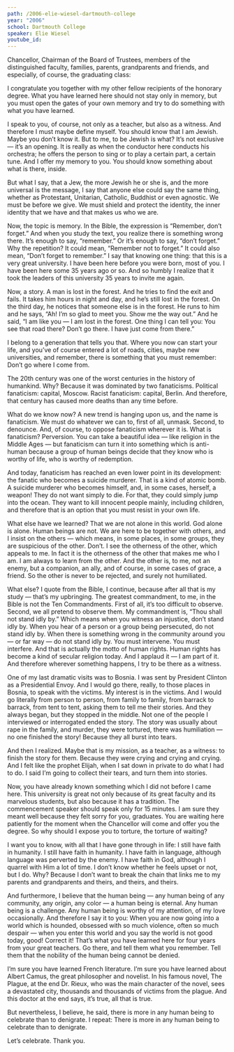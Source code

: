 ```yaml
---
path: /2006-elie-wiesel-dartmouth-college
year: "2006"
school: Dartmouth College
speaker: Elie Wiesel
youtube_id: 
---
```


Chancellor, Chairman of the Board of Trustees, members of the distinguished faculty, families, parents, grandparents and friends, and especially, of course, the graduating class:

I congratulate you together with my other fellow recipients of the honorary degree. What you have learned here should not stay only in memory, but you must open the gates of your own memory and try to do something with what you have learned.

I speak to you, of course, not only as a teacher, but also as a witness. And therefore I must maybe define myself. You should know that I am Jewish. Maybe you don’t know it. But to me, to be Jewish is what? It’s not exclusive — it’s an opening. It is really as when the conductor here conducts his orchestra; he offers the person to sing or to play a certain part, a certain tune. And I offer my memory to you. You should know something about what is there, inside.

But what I say, that a Jew, the more Jewish he or she is, and the more universal is the message, I say that anyone else could say the same thing, whether as Protestant, Unitarian, Catholic, Buddhist or even agnostic. We must be before we give. We must shield and protect the identity, the inner identity that we have and that makes us who we are.

Now, the topic is memory. In the Bible, the expression is “Remember, don’t forget.” And when you study the text, you realize there is something wrong there. It’s enough to say, “remember.” Or it’s enough to say, “don’t forget.” Why the repetition? It could mean, “Remember not to forget.” It could also mean, “Don’t forget to remember.” I say that knowing one thing: that this is a very great university. I have been here before you were born, most of you. I have been here some 35 years ago or so. And so humbly I realize that it took the leaders of this university 35 years to invite me again.

Now, a story. A man is lost in the forest. And he tries to find the exit and fails. It takes him hours in night and day, and he’s still lost in the forest. On the third day, he notices that someone else is in the forest. He runs to him and he says, “Ah! I’m so glad to meet you. Show me the way out.” And he said, “I am like you — I am lost in the forest. One thing I can tell you: You see that road there? Don’t go there. I have just come from there.”

I belong to a generation that tells you that. Where you now can start your life, and you’ve of course entered a lot of roads, cities, maybe new universities, and remember, there is something that you must remember: Don’t go where I come from.

The 20th century was one of the worst centuries in the history of humankind. Why? Because it was dominated by two fanaticisms. Political fanaticism: capital, Moscow. Racist fanaticism: capital, Berlin. And therefore, that century has caused more deaths than any time before.

What do we know now? A new trend is hanging upon us, and the name is fanaticism. We must do whatever we can to, first of all, unmask. Second, to denounce. And, of course, to oppose fanaticism wherever it is. What is fanaticism? Perversion. You can take a beautiful idea — like religion in the Middle Ages — but fanaticism can turn it into something which is anti-human because a group of human beings decide that they know who is worthy of life, who is worthy of redemption.

And today, fanaticism has reached an even lower point in its development: the fanatic who becomes a suicide murderer. That is a kind of atomic bomb. A suicide murderer who becomes himself, and, in some cases, herself, a weapon! They do not want simply to die. For that, they could simply jump into the ocean. They want to kill innocent people mainly, including children, and therefore that is an option that you must resist in your own life.

What else have we learned? That we are not alone in this world. God alone is alone. Human beings are not. We are here to be together with others, and I insist on the others — which means, in some places, in some groups, they are suspicious of the other. Don’t. I see the otherness of the other, which appeals to me. In fact it is the otherness of the other that makes me who I am. I am always to learn from the other. And the other is, to me, not an enemy, but a companion, an ally, and of course, in some cases of grace, a friend. So the other is never to be rejected, and surely not humiliated.

What else? I quote from the Bible, I continue, because after all that is my study — that’s my upbringing. The greatest commandment, to me, in the Bible is not the Ten Commandments. First of all, it’s too difficult to observe. Second, we all pretend to observe them. My commandment is, “Thou shall not stand idly by.” Which means when you witness an injustice, don’t stand idly by. When you hear of a person or a group being persecuted, do not stand idly by. When there is something wrong in the community around you — or far way — do not stand idly by. You must intervene. You must interfere. And that is actually the motto of human rights. Human rights has become a kind of secular religion today. And I applaud it — I am part of it. And therefore wherever something happens, I try to be there as a witness.

One of my last dramatic visits was to Bosnia. I was sent by President Clinton as a Presidential Envoy. And I would go there, really, to those places in Bosnia, to speak with the victims. My interest is in the victims. And I would go literally from person to person, from family to family, from barrack to barrack, from tent to tent, asking them to tell me their stories. And they always began, but they stopped in the middle. Not one of the people I interviewed or interrogated ended the story. The story was usually about rape in the family, and murder, they were tortured, there was humiliation — no one finished the story! Because they all burst into tears.

And then I realized. Maybe that is my mission, as a teacher, as a witness: to finish the story for them. Because they were crying and crying and crying. And I felt like the prophet Elijah, when I sat down in private to do what I had to do. I said I’m going to collect their tears, and turn them into stories.

Now, you have already known something which I did not before I came here. This university is great not only because of its great faculty and its marvelous students, but also because it has a tradition. The commencement speaker should speak only for 15 minutes. I am sure they meant well because they felt sorry for you, graduates. You are waiting here patiently for the moment when the Chancellor will come and offer you the degree. So why should I expose you to torture, the torture of waiting?

I want you to know, with all that I have gone through in life: I still have faith in humanity. I still have faith in humanity. I have faith in language, although language was perverted by the enemy. I have faith in God, although I quarrel with Him a lot of time. I don’t know whether he feels upset or not, but I do. Why? Because I don’t want to break the chain that links me to my parents and grandparents and theirs, and theirs, and theirs.

And furthermore, I believe that the human being — any human being of any community, any origin, any color — a human being is eternal. Any human being is a challenge. Any human being is worthy of my attention, of my love occasionally. And therefore I say it to you: When you are now going into a world which is hounded, obsessed with so much violence, often so much despair — when you enter this world and you say the world is not good today, good! Correct it! That’s what you have learned here for four years from your great teachers. Go there, and tell them what you remember. Tell them that the nobility of the human being cannot be denied.

I’m sure you have learned French literature. I’m sure you have learned about Albert Camus, the great philosopher and novelist. In his famous novel, The Plague, at the end Dr. Rieux, who was the main character of the novel, sees a devastated city, thousands and thousands of victims from the plague. And this doctor at the end says, it’s true, all that is true.

But nevertheless, I believe, he said, there is more in any human being to celebrate than to denigrate. I repeat: There is more in any human being to celebrate than to denigrate.

Let’s celebrate. Thank you.